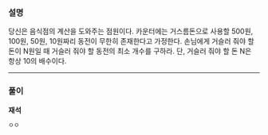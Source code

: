 ### 설명

당신은 음식점의 계산을 도와주는 점원이다. 카운터에는 거스름돈으로 사용할 500원, 100원, 50원, 10원짜리 동전이 무한히 존재한다고 가정한다. 손님에게 거슬러 줘야 할 돈이 N원일 때 거슬러 줘야 할 동전의 최소 개수를 구하라. 
단, 거슬러 줘야 할 돈 N은 항상 10의 배수이다.

---
### 풀이

**재석**

```java
ㅇㅇ
```
